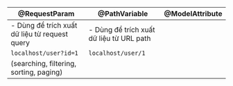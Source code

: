 | @RequestParam                                  | @PathVariable                            | @ModelAttribute |
| ---------------------------------------------- | ---------------------------------------- | --------------- |
| - Dùng để  trích xuất dữ liệu từ request query | - Dùng để trích xuất dữ liệu từ URL path |                 |
| `localhost/user?id=1`                          | `localhost/user/1`                       |                 |
| (searching, filtering, sorting, paging)                                               |                                          |                 |
    
